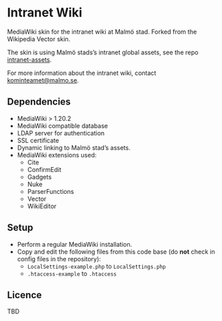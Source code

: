 Intranet Wiki
=============
MediaWiki skin for the intranet wiki at Malmö stad. Forked from the Wikipedia Vector skin.

The skin is using Malmö stads’s intranet global assets, see the repo [intranet-assets](https://github.com/malmostad/intranet-assets).

For more information about the intranet wiki, contact kominteamet@malmo.se.

## Dependencies
* MediaWiki > 1.20.2
* MediaWiki compatible database
* LDAP server for authentication
* SSL certificate
* Dynamic linking to Malmö stad’s assets.
* MediaWiki extensions used:
  * Cite
  * ConfirmEdit
  * Gadgets
  * Nuke
  * ParserFunctions
  * Vector
  * WikiEditor

## Setup
* Perform a regular MediaWiki installation.
* Copy and edit the following files from this code base (do __not__ check in config files in the repository):
  * `LocalSettings-example.php` to `LocalSettings.php`
  * `.htaccess-example` to `.htaccess`

## Licence
TBD
